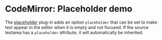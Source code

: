 CodeMirror: Placeholder demo
============================

The [placeholder](../doc/manual.html#addon_placeholder) plug-in adds an option `placeholder` that can be set to make text appear in the editor when it is empty and not focused. If the source textarea has a `placeholder` attribute, it will automatically be inherited.
